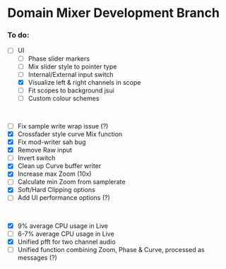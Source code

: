 # Domain Mixer Development Branch

### To do:

- [ ] UI
  - [ ] Phase slider markers
  - [ ] Mix slider style to pointer type 
  - [ ] Internal/External input switch
  - [x] Visualize left & right channels in scope 
  - [ ] Fit scopes to background jsui
  - [ ] Custom colour schemes
  
<br>

- [ ] Fix sample write wrap issue (?)
- [x] Crossfader style curve Mix function
- [x] Fix mod-writer sah bug 
- [x] Remove Raw input
- [ ] Invert switch
- [x] Clean up Curve buffer writer
- [x] Increase max Zoom (10x)
- [ ] Calculate min Zoom from samplerate
- [x] Soft/Hard Clipping options
- [ ] Add UI performance options (?)

<br>

- [x] 9% average CPU usage in Live
- [ ] 6-7% average CPU usage in Live
- [x] Unified pfft for two channel audio
- [ ] Unified function combining Zoom, Phase & Curve, processed as messages (?)
